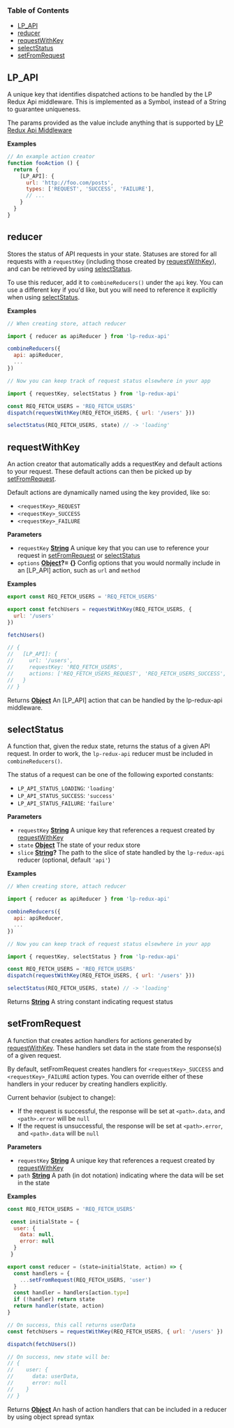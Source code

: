 <!-- Generated by documentation.js. Update this documentation by updating the source code. -->

### Table of Contents

-   [LP_API](#lp_api)
-   [reducer](#reducer)
-   [requestWithKey](#requestwithkey)
-   [selectStatus](#selectstatus)
-   [setFromRequest](#setfromrequest)

## LP_API

A unique key that identifies dispatched actions to be handled by the LP
Redux Api middleware. This is implemented as a Symbol, instead of a String
to guarantee uniqueness.

The params provided as the value include anything that is supported by
[LP Redux Api Middleware](Middlware)

**Examples**

```javascript
// An example action creator
function fooAction () {
  return {
    [LP_API]: {
      url: 'http://foo.com/posts',
      types: ['REQUEST', 'SUCCESS', 'FAILURE'],
      // ...
    }
  }
}
```

## reducer

Stores the status of API requests in your state.
Statuses are stored for all requests with a `requestKey` (including those created by [requestWithKey](#requestwithkey)),
and can be retrieved by using [selectStatus](#selectstatus).

To use this reducer, add it to `combineReducers()` under the `api` key. You can use a different key if you'd like,
but you will need to reference it explicitly when using [selectStatus](#selectstatus).

**Examples**

```javascript
// When creating store, attach reducer

import { reducer as apiReducer } from 'lp-redux-api'

combineReducers({ 
  api: apiReducer,
  ...
})

// Now you can keep track of request status elsewhere in your app

import { requestKey, selectStatus } from 'lp-redux-api'

const REQ_FETCH_USERS = 'REQ_FETCH_USERS'
dispatch(requestWithKey(REQ_FETCH_USERS, { url: '/users' }))

selectStatus(REQ_FETCH_USERS, state) // -> 'loading'
```

## requestWithKey

An action creator that automatically adds a requestKey and default actions to your request.
These default actions can then be picked up by [setFromRequest](#setfromrequest).

Default actions are dynamically named using the key provided, like so:

-   `<requestKey>_REQUEST`
-   `<requestKey>_SUCCESS`
-   `<requestKey>_FAILURE`

**Parameters**

-   `requestKey` **[String](https://developer.mozilla.org/en-US/docs/Web/JavaScript/Reference/Global_Objects/String)** A unique key that you can use to reference your request in [setFromRequest](#setfromrequest) or [selectStatus](#selectstatus)
-   `options` **[Object](https://developer.mozilla.org/en-US/docs/Web/JavaScript/Reference/Global_Objects/Object)?= {}** Config options that you would normally include in an [LP_API] action, such as `url` and `method`

**Examples**

```javascript
export const REQ_FETCH_USERS = 'REQ_FETCH_USERS'

export const fetchUsers = requestWithKey(REQ_FETCH_USERS, {
  url: '/users'
})

fetchUsers()

// {
//   [LP_API]: {
//     url: '/users',
//     requestKey: 'REQ_FETCH_USERS',
//     actions: ['REQ_FETCH_USERS_REQUEST', 'REQ_FETCH_USERS_SUCCESS', 'REQ_FETCH_USERS_FAILURE']
//   }
// }
```

Returns **[Object](https://developer.mozilla.org/en-US/docs/Web/JavaScript/Reference/Global_Objects/Object)** An [LP_API] action that can be handled by the lp-redux-api middleware.

## selectStatus

A function that, given the redux state, returns the status of a given API request. 
In order to work, the `lp-redux-api` reducer must be included in `combineReducers()`.

The status of a request can be one of the following exported constants:

-   `LP_API_STATUS_LOADING`: `'loading'`
-   `LP_API_STATUS_SUCCESS`: `'success'`
-   `LP_API_STATUS_FAILURE`: `'failure'`

**Parameters**

-   `requestKey` **[String](https://developer.mozilla.org/en-US/docs/Web/JavaScript/Reference/Global_Objects/String)** A unique key that references a request created by [requestWithKey](#requestwithkey)
-   `state` **[Object](https://developer.mozilla.org/en-US/docs/Web/JavaScript/Reference/Global_Objects/Object)** The state of your redux store
-   `slice` **[String](https://developer.mozilla.org/en-US/docs/Web/JavaScript/Reference/Global_Objects/String)?** The path to the slice of state handled by the `lp-redux-api` reducer (optional, default `'api'`)

**Examples**

```javascript
// When creating store, attach reducer

import { reducer as apiReducer } from 'lp-redux-api'

combineReducers({ 
  api: apiReducer,
  ...
})

// Now you can keep track of request status elsewhere in your app

import { requestKey, selectStatus } from 'lp-redux-api'

const REQ_FETCH_USERS = 'REQ_FETCH_USERS'
dispatch(requestWithKey(REQ_FETCH_USERS, { url: '/users' }))

selectStatus(REQ_FETCH_USERS, state) // -> 'loading'
```

Returns **[String](https://developer.mozilla.org/en-US/docs/Web/JavaScript/Reference/Global_Objects/String)** A string constant indicating request status

## setFromRequest

A function that creates action handlers for actions generated by [requestWithKey](#requestwithkey).
These handlers set data in the state from the response(s) of a given request.

By default, setFromRequest creates handlers for `<requestKey>_SUCCESS` and `<requestKey>_FAILURE` action types.
You can override either of these handlers in your reducer by creating handlers explicitly.

Current behavior (subject to change):

-   If the request is successful, the response will be set at `<path>.data`, and `<path>.error` will be `null`
-   If the request is unsuccessful, the response will be set at `<path>.error`, and `<path>.data` will be `null`

**Parameters**

-   `requestKey` **[String](https://developer.mozilla.org/en-US/docs/Web/JavaScript/Reference/Global_Objects/String)** A unique key that references a request created by [requestWithKey](#requestwithkey)
-   `path` **[String](https://developer.mozilla.org/en-US/docs/Web/JavaScript/Reference/Global_Objects/String)** A path (in dot notation) indicating where the data will be set in the state

**Examples**

```javascript
const REQ_FETCH_USERS = 'REQ_FETCH_USERS'

 const initialState = {
  user: {
    data: null,
    error: null
  }
 }

export const reducer = (state=initialState, action) => {
  const handlers = {
    ...setFromRequest(REQ_FETCH_USERS, 'user')
  }
  const handler = handlers[action.type]
  if (!handler) return state
  return handler(state, action)
}

// On success, this call returns userData
const fetchUsers = requestWithKey(REQ_FETCH_USERS, { url: '/users' })

dispatch(fetchUsers()) 

// On success, new state will be:
// {
//    user: {
//      data: userData,
//      error: null
//    } 
// }
```

Returns **[Object](https://developer.mozilla.org/en-US/docs/Web/JavaScript/Reference/Global_Objects/Object)** An hash of action handlers that can be included in a reducer by using object spread syntax
